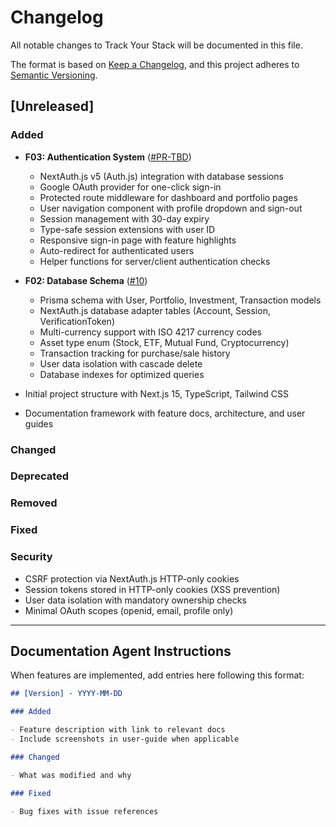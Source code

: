 # Changelog

All notable changes to Track Your Stack will be documented in this file.

The format is based on [Keep a Changelog](https://keepachangelog.com/en/1.0.0/),
and this project adheres to [Semantic Versioning](https://semver.org/spec/v2.0.0.html).

## [Unreleased]

### Added

- **F03: Authentication System** ([#PR-TBD](../docs/features/authentication.md))
  - NextAuth.js v5 (Auth.js) integration with database sessions
  - Google OAuth provider for one-click sign-in
  - Protected route middleware for dashboard and portfolio pages
  - User navigation component with profile dropdown and sign-out
  - Session management with 30-day expiry
  - Type-safe session extensions with user ID
  - Responsive sign-in page with feature highlights
  - Auto-redirect for authenticated users
  - Helper functions for server/client authentication checks

- **F02: Database Schema** ([#10](https://github.com/good-yellow-bee/track-your-stack/pull/10))
  - Prisma schema with User, Portfolio, Investment, Transaction models
  - NextAuth.js database adapter tables (Account, Session, VerificationToken)
  - Multi-currency support with ISO 4217 currency codes
  - Asset type enum (Stock, ETF, Mutual Fund, Cryptocurrency)
  - Transaction tracking for purchase/sale history
  - User data isolation with cascade delete
  - Database indexes for optimized queries

- Initial project structure with Next.js 15, TypeScript, Tailwind CSS
- Documentation framework with feature docs, architecture, and user guides

### Changed

### Deprecated

### Removed

### Fixed

### Security

- CSRF protection via NextAuth.js HTTP-only cookies
- Session tokens stored in HTTP-only cookies (XSS prevention)
- User data isolation with mandatory ownership checks
- Minimal OAuth scopes (openid, email, profile only)

---

## Documentation Agent Instructions

When features are implemented, add entries here following this format:

```markdown
## [Version] - YYYY-MM-DD

### Added

- Feature description with link to relevant docs
- Include screenshots in user-guide when applicable

### Changed

- What was modified and why

### Fixed

- Bug fixes with issue references
```
